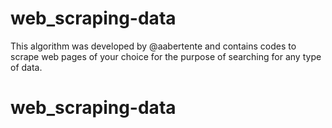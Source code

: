 # web_scraping-data
This algorithm was developed by @aabertente and contains codes to scrape web pages of your choice for the purpose of searching for any type of data.
# web_scraping-data
